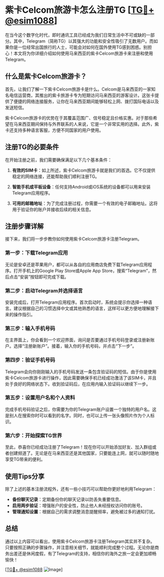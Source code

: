 # 紫卡Celcom旅游卡怎么注册TG [[TG💪+ @esim1088](https://t.me/s/esim1088)]

在当今这个数字化时代，即时通讯工具已经成为我们日常生活中不可或缺的一部分。其中，Telegram（简称TG）以其强大的功能和安全性吸引了无数用户。而如果你是一位经常出国旅行的人士，可能会对如何在国外使用TG感到困惑。别担心！本文将为你详细介绍如何使用马来西亚的紫卡Celcom旅游卡来注册和使用Telegram。

## 什么是紫卡Celcom旅游卡？

首先，让我们了解一下紫卡Celcom旅游卡是什么。Celcom是马来西亚的一家知名电信运营商，其推出的紫卡旅游卡专为短期访问马来西亚的游客设计。这张卡提供了便捷的网络连接服务，让你在马来西亚期间能够轻松上网、拨打国际电话以及发送短信。

紫卡Celcom旅游卡的优势在于其覆盖范围广、信号稳定且价格实惠。对于那些希望在马来西亚期间保持与外界联系的人来说，它是一个非常实用的选择。此外，紫卡还支持多种语言客服，方便不同国家的用户使用。

## 注册TG的必要条件

在开始注册之前，我们需要确保满足以下几个基本条件：

1. **有效的SIM卡**：如上所述，紫卡Celcom旅游卡就是我们的首选。它不仅提供稳定的网络连接，还能帮助我们顺利注册TG。
   
2. **智能手机或平板设备**：任何支持Android或iOS系统的设备都可以用来安装Telegram应用程序。
   
3. **可用的邮箱地址**：为了完成注册过程，你需要一个有效的电子邮箱地址。这将用于验证你的账户并接收后续的相关信息。

## 注册步骤详解

接下来，我们将一步步教你如何使用紫卡Celcom旅游卡注册Telegram。

### 第一步：下载Telegram应用

无论是安卓还是苹果用户，都可以从各自的应用商店免费下载Telegram应用程序。打开手机上的Google Play Store或Apple App Store，搜索“Telegram”，然后点击“安装”按钮即可完成下载。

### 第二步：启动Telegram并选择语言

安装完成后，打开Telegram应用程序。首次启动时，系统会提示你选择一种语言。建议根据自己的习惯选择中文或其他熟悉的语言，这样可以更方便地理解接下来的操作指引。

### 第三步：输入手机号码

在主界面上，你会看到一个欢迎界面，询问是否要通过手机号码登录或注册新账户。选择“注册新账户”。接着，输入你的手机号码，并点击“下一步”。

### 第四步：验证手机号码

Telegram会向你刚刚输入的手机号码发送一条包含验证码的短信。由于你是使用紫卡Celcom旅游卡进行操作，因此需要确保手机已经成功激活了该SIM卡，并且处于良好的网络状态下。收到验证码后，在应用内输入验证码以继续下一步。

### 第五步：设置用户名和个人资料

完成手机号码验证之后，你需要为你的Telegram账户设置一个独特的用户名。这是别人在搜索你时可以看到的名字。同时，也可以上传一张头像照片作为个人标识。

### 第六步：开始探索TG世界

至此，恭喜你已经成功注册了Telegram！现在你可以开始添加好友、加入群组或者创建频道了。无论是在马来西亚还是其他国家，只要能连上网，就可以随时随地享受TG带来的便利。

## 使用Tips分享

除了上述的基本注册流程外，还有一些小技巧可以帮助你更好地利用Telegram：

- **备份聊天记录**：定期备份你的聊天记录以防丢失重要信息。
- **启用两步验证**：增强账户的安全性，防止他人未经授权访问你的账号。
- **管理通知设置**：根据自己的需求调整消息提醒频率，避免被过多的通知打扰。

## 总结

通过以上内容可以看出，使用紫卡Celcom旅游卡注册Telegram其实并不复杂。只要按照正确的步骤操作，并注意相关细节，就能顺利完成整个过程。无论你是商务出差还是休闲度假，有了Telegram的支持，相信你的海外之旅一定会更加顺畅愉快！

[[TG💪+ @esim1088](https://t.me/s/esim1088) ![Image](https://i.postimg.cc/4NQfJmqS/Snipaste-2025-05-13-00-14-12.png)]